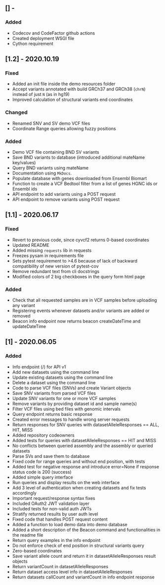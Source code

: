 ## [] -
### Added
- Codecov and CodeFactor github actions
- Created deployment WSGI file
- Cython requirement


## [1.2] - 2020.10.19

### Fixed
- Added an init file inside the demo resources folder
- Accept variants annotated with build GRCh37 and GRCh38 (`chrN`) instead of just `N` (as in hg19)
- Improved calculation of structural variants end coordinates

### Changed
- Renamed SNV and SV demo VCF files
- Coordinate Range queries allowing fuzzy positions

### Added
- Demo VCF file containing BND SV variants
- Save BND variants to database (introduced additional mateName key/values)
- Query BND variants using mateName
- Documentation using `MkDocs`.
- Populate database with genes downloaded from Ensembl Biomart
- Function to create a VCF Bedtool filter from a list of genes HGNC ids or Ensembl ids
- API endpoint to add variants using a POST request
- API endpoint to remove variants using POST request


## [1.1] - 2020.06.17

### Fixed
- Revert to previous code, since cyvcf2 returns 0-based coordinates
- Updated README
- Added missing `requests` lib in requests
- Freezes pysam in requirements file
- Sets pytest requirement to >4.6 because of lack of backward compatibility of new version of pytest-cov
- Remove redundant text from cli docstrings
- Modified colors of 2 big checkboxes in the query form html page

### Added
- Check that all requested samples are in VCF samples before uploading any variant
- Registering events whenever datasets and/or variants are added or removed
- Beacon info endpoint now returns beacon createDateTime and updateDateTime


## [1] - 2020.06.05

### Added
- Info endpoint (/) for API v1
- Add new datasets using the command line
- Update existing datasets using the command line
- Delete a dataset using the command line
- Code to parse VCF files (SNVs) and create Variant objects
- Save SNV variants from parsed VCF files
- Update SNV variants for one or more VCF samples
- Remove variants by providing dataset id and sample name(s)
- Filter VCF files using bed files with genomic intervals
- Query endpoint returns basic response
- Created error messages to handle wrong server requests
- Return responses for SNV queries with datasetAlleleResponses == ALL, HIT, MISS
- Added repository codeowners
- Added tests for queries with datasetAlleleResponses == HIT and MISS
- No conflicts between queried assembly and the assembly or queried datasets
- Parse SVs and save them to database
- Fixed code for range queries and without end position, with tests
- Added test for negative response and introduce error=None if response status code is 200 (success)
- Added simple query interface
- Run queries and display results on the web interface
- Add 3 level of authentication when creating datasets and fix tests accordingly
- Important request/response syntax fixes
- Included OAuth2 JWT validation layer
- Included tests for non-valid auth JWTs
- Stratify returned results by user auth level
- Fixed code that handles POST request content
- Added a function to load demo data into demo database
- Added a short description of the Beacon command and functionalities in the readme file
- Return query examples in the info endpoint
- Do not enforce check of end position in structural variants query
- Zero-based coordinates
- Save variant allele count and return it in datasetAlleleResponses result objects
- Return variantCount in datasetAlleleResponses
- Return dataset access level info in datasetAlleleResponses
- Return datasets callCount and variantCount in info endpoint response
